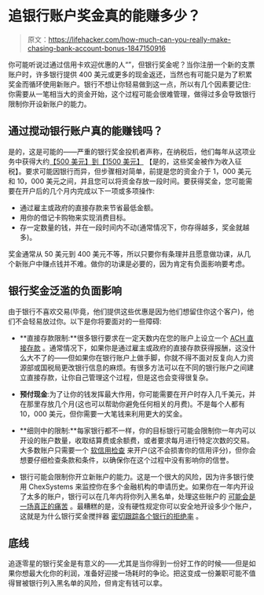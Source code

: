 # 追银行账户奖金真的能赚多少？

> 原文：<https://lifehacker.com/how-much-can-you-really-make-chasing-bank-account-bonus-1847150916>

你可能听说过通过信用卡欢迎优惠的人“”，但银行奖金呢？当你注册一个新的支票账户时，许多银行提供 400 美元或更多的现金返还，当然也有可能只是为了积累奖金而循环使用新账户。银行不想让你轻易做到这一点，所以有几个因素要记住:你需要从一笔相当大的资金开始，这个过程可能会很难管理，做得过多会导致银行限制你开设新账户的能力。



## 通过搅动银行账户真的能赚钱吗？

是的，这是可能的——严重的银行奖金投机者声称，在纳税后，他们每年从这项业务中获得大约[【500 美元】到【1500 美元】](https://www.budgetsaresexy.com/churning-bank-accounts/) 【是的，这些奖金被作为收入征税】。要求可能因银行而异，但步骤相对简单，前提是您的资金介于 1，000 美元和 10，000 美元之间，并且您可以将资金存放一段时间。要获得奖金，您可能需要在开户后的几个月内完成以下一项或多项操作:

*   通过雇主或政府的直接存款来节省最低金额。
*   用你的借记卡购物来实现消费目标。
*   存一定数量的钱，并在一段时间内不动(通常情况下，你存得越多，奖金就越多)。

奖金通常从 50 美元到 400 美元不等，所以只要你有条理并且愿意做功课，从几个新账户中赚点钱并不难。做你的功课是必要的，因为肯定有负面影响要考虑。

## **银行奖金泛滥的负面影响**

由于银行不喜欢交易(毕竟，他们提供这些优惠是因为他们想留住你这个客户)，他们不会轻易放过你。以下是你将要面对的一些障碍:

*   **直接存款限制:**很多银行要求在一定天数内在您的账户上设立一个 [ACH 直接存款](https://www.investopedia.com/ach-transfers-what-are-they-and-how-do-they-work-4590120) 。通常情况下，如果你是通过雇主或政府的直接存款获得报酬，这没什么大不了的——但如果你在银行账户上做手脚，你就不得不面对反复向人力资源部或国税局更改银行信息的麻烦。有很多方法可以在不同的银行账户之间建立直接存款，让你自己管理这个过程，但是这也会变得很复杂。
*   **预付现金**:为了让你的钱发挥最大作用，你可能需要在开户时存入几千美元，并在那里存放几个月(这也可以帮助你避免任何相关的月费)。不是每个人都有 10，000 美元，但你需要一大笔钱来利用更大的奖金。
*   **细则中的限制:**每家银行都不一样，你的目标银行可能会限制你一年内可以开设的账户数量，收取结算费或余额费，或者要求每月进行特定次数的交易。大多数账户只需要一个 [软信用检查](https://www.investopedia.com/terms/s/soft-inquiry.asp) 来开户(这不会损害你的信用评分)，但你会想要仔细检查条款和条件，以确保你在这个过程中没有影响你的信誉。

*   银行可能会限制你开立新账户的能力。这是一个很大的风险，因为许多银行使用 ChexSystems 来监控你在多个金融机构的申请历史。如果你在一年内开设了太多的账户，银行可以在几年内将你列入黑名单，处理这些账户的 [可能会是一场真正的痛苦](https://www.nerdwallet.com/article/banking/blacklisted-by-chexsystems-what-to-know) 。最糟糕的是，没有硬性规定你可以安全地开设多少个账户，这就是为什么银行奖金搅拌器 [密切跟踪各个银行的拒绝率](https://www.doctorofcredit.com/banks-credit-unions-chexsystems-inquiry-sensitive/) 。

## **底线**

追逐零星的银行奖金是有意义的——尤其是当你得到一份好工作的时候——但是如果你想最大化你的利润，准备好迎接一场耗时的争论。把这变成一份兼职可能不值得冒被银行列入黑名单的风险，但肯定有钱可以拿。